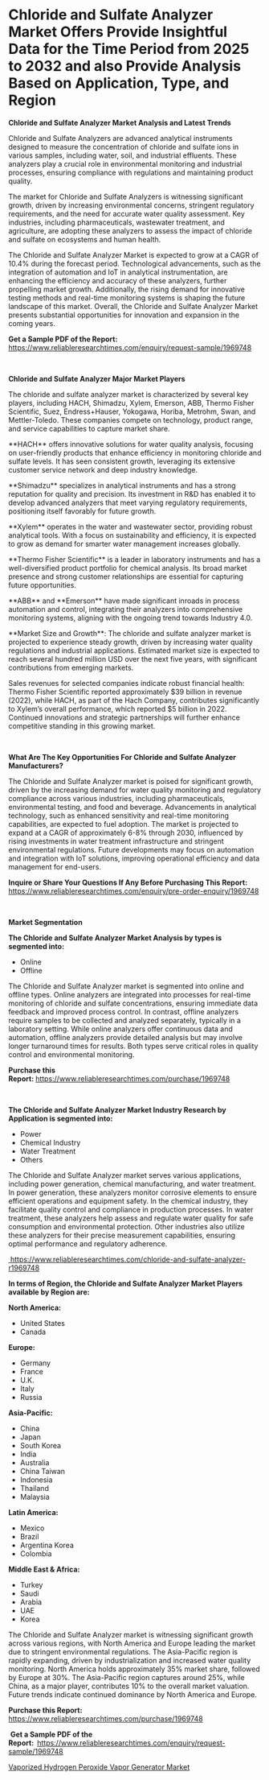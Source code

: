 <p><h1>Chloride and Sulfate Analyzer Market Offers Provide Insightful Data for the Time Period from 2025 to 2032 and also Provide Analysis Based on Application, Type, and Region</h1></p><p><strong>Chloride and Sulfate Analyzer Market Analysis and Latest Trends</strong></p>
<p><p>Chloride and Sulfate Analyzers are advanced analytical instruments designed to measure the concentration of chloride and sulfate ions in various samples, including water, soil, and industrial effluents. These analyzers play a crucial role in environmental monitoring and industrial processes, ensuring compliance with regulations and maintaining product quality. </p><p>The market for Chloride and Sulfate Analyzers is witnessing significant growth, driven by increasing environmental concerns, stringent regulatory requirements, and the need for accurate water quality assessment. Key industries, including pharmaceuticals, wastewater treatment, and agriculture, are adopting these analyzers to assess the impact of chloride and sulfate on ecosystems and human health.</p><p>The Chloride and Sulfate Analyzer Market is expected to grow at a CAGR of 10.4% during the forecast period. Technological advancements, such as the integration of automation and IoT in analytical instrumentation, are enhancing the efficiency and accuracy of these analyzers, further propelling market growth. Additionally, the rising demand for innovative testing methods and real-time monitoring systems is shaping the future landscape of this market. Overall, the Chloride and Sulfate Analyzer Market presents substantial opportunities for innovation and expansion in the coming years.</p></p>
<p><strong>Get a Sample PDF of the Report:&nbsp;</strong> <a href="https://www.reliableresearchtimes.com/enquiry/request-sample/1969748?utm_campaign=2263&utm_medium=2&utm_source=Github&utm_content=ia&utm_term=02032025&utm_id=chloride-and-sulfate-analyzer">https://www.reliableresearchtimes.com/enquiry/request-sample/1969748</a></p>
<p>&nbsp;</p>
<p><strong>Chloride and Sulfate Analyzer Major Market Players</strong></p>
<p><p>The chloride and sulfate analyzer market is characterized by several key players, including HACH, Shimadzu, Xylem, Emerson, ABB, Thermo Fisher Scientific, Suez, Endress+Hauser, Yokogawa, Horiba, Metrohm, Swan, and Mettler-Toledo. These companies compete on technology, product range, and service capabilities to capture market share.</p><p>**HACH** offers innovative solutions for water quality analysis, focusing on user-friendly products that enhance efficiency in monitoring chloride and sulfate levels. It has seen consistent growth, leveraging its extensive customer service network and deep industry knowledge.</p><p>**Shimadzu** specializes in analytical instruments and has a strong reputation for quality and precision. Its investment in R&D has enabled it to develop advanced analyzers that meet varying regulatory requirements, positioning itself favorably for future growth.</p><p>**Xylem** operates in the water and wastewater sector, providing robust analytical tools. With a focus on sustainability and efficiency, it is expected to grow as demand for smarter water management increases globally.</p><p>**Thermo Fisher Scientific** is a leader in laboratory instruments and has a well-diversified product portfolio for chemical analysis. Its broad market presence and strong customer relationships are essential for capturing future opportunities.</p><p>**ABB** and **Emerson** have made significant inroads in process automation and control, integrating their analyzers into comprehensive monitoring systems, aligning with the ongoing trend towards Industry 4.0.</p><p>**Market Size and Growth**: The chloride and sulfate analyzer market is projected to experience steady growth, driven by increasing water quality regulations and industrial applications. Estimated market size is expected to reach several hundred million USD over the next five years, with significant contributions from emerging markets.</p><p>Sales revenues for selected companies indicate robust financial health: Thermo Fisher Scientific reported approximately $39 billion in revenue (2022), while HACH, as part of the Hach Company, contributes significantly to Xylem’s overall performance, which reported $5 billion in 2022. Continued innovations and strategic partnerships will further enhance competitive standing in this growing market.</p></p>
<p>&nbsp;</p>
<p><strong>What Are The Key Opportunities For Chloride and Sulfate Analyzer Manufacturers?</strong></p>
<p><p>The Chloride and Sulfate Analyzer market is poised for significant growth, driven by the increasing demand for water quality monitoring and regulatory compliance across various industries, including pharmaceuticals, environmental testing, and food and beverage. Advancements in analytical technology, such as enhanced sensitivity and real-time monitoring capabilities, are expected to fuel adoption. The market is projected to expand at a CAGR of approximately 6-8% through 2030, influenced by rising investments in water treatment infrastructure and stringent environmental regulations. Future developments may focus on automation and integration with IoT solutions, improving operational efficiency and data management for end-users.</p></p>
<p><strong>Inquire or Share Your Questions If Any Before Purchasing This Report:</strong> <a href="https://www.reliableresearchtimes.com/enquiry/pre-order-enquiry/1969748?utm_campaign=2263&utm_medium=2&utm_source=Github&utm_content=ia&utm_term=02032025&utm_id=chloride-and-sulfate-analyzer">https://www.reliableresearchtimes.com/enquiry/pre-order-enquiry/1969748</a></p>
<p>&nbsp;</p>
<p><strong>Market Segmentation</strong></p>
<p><strong>The Chloride and Sulfate Analyzer Market Analysis by types is segmented into:</strong></p>
<p><ul><li>Online</li><li>Offline</li></ul></p>
<p><p>The Chloride and Sulfate Analyzer market is segmented into online and offline types. Online analyzers are integrated into processes for real-time monitoring of chloride and sulfate concentrations, ensuring immediate data feedback and improved process control. In contrast, offline analyzers require samples to be collected and analyzed separately, typically in a laboratory setting. While online analyzers offer continuous data and automation, offline analyzers provide detailed analysis but may involve longer turnaround times for results. Both types serve critical roles in quality control and environmental monitoring.</p></p>
<p><strong>Purchase this Report:&nbsp;</strong><a href="https://www.reliableresearchtimes.com/purchase/1969748?utm_campaign=2263&utm_medium=2&utm_source=Github&utm_content=ia&utm_term=02032025&utm_id=chloride-and-sulfate-analyzer">https://www.reliableresearchtimes.com/purchase/1969748</a></p>
<p>&nbsp;</p>
<p><strong>The Chloride and Sulfate Analyzer Market Industry Research by Application is segmented into:</strong></p>
<p><ul><li>Power</li><li>Chemical Industry</li><li>Water Treatment</li><li>Others</li></ul></p>
<p><p>The Chloride and Sulfate Analyzer market serves various applications, including power generation, chemical manufacturing, and water treatment. In power generation, these analyzers monitor corrosive elements to ensure efficient operations and equipment safety. In the chemical industry, they facilitate quality control and compliance in production processes. In water treatment, these analyzers help assess and regulate water quality for safe consumption and environmental protection. Other industries also utilize these analyzers for their precise measurement capabilities, ensuring optimal performance and regulatory adherence.</p></p>
<p><a href="https://www.reliableresearchtimes.com/chloride-and-sulfate-analyzer-r1969748?utm_campaign=2263&utm_medium=2&utm_source=Github&utm_content=ia&utm_term=02032025&utm_id=chloride-and-sulfate-analyzer">&nbsp;https://www.reliableresearchtimes.com/chloride-and-sulfate-analyzer-r1969748</a></p>
<p><strong>In terms of Region, the Chloride and Sulfate Analyzer Market Players available by Region are:</strong></p>
<p>
    <p> <strong> North America: </strong>
        <ul>
            <li>United States</li>
            <li>Canada</li>
        </ul>
        </p> 
    <p> <strong> Europe: </strong>
        <ul>
            <li>Germany</li>
            <li>France</li>
            <li>U.K.</li>
            <li>Italy</li>
            <li>Russia</li>
        </ul>
        </p> 
    <p> <strong> Asia-Pacific: </strong>
        <ul>
            <li>China</li>
            <li>Japan</li>
            <li>South Korea</li>
            <li>India</li>
            <li>Australia</li>
            <li>China Taiwan</li>
            <li>Indonesia</li>
            <li>Thailand</li>
            <li>Malaysia</li>
        </ul>
        </p> 
    <p> <strong> Latin America: </strong>
        <ul>
            <li>Mexico</li>
            <li>Brazil</li>
            <li>Argentina Korea</li>
            <li>Colombia</li>
        </ul>
        </p> 
    <p> <strong> Middle East & Africa: </strong>
        <ul>
            <li>Turkey</li>
            <li>Saudi</li>
            <li>Arabia</li>
            <li>UAE</li>
            <li>Korea</li>
        </ul>
    </p>
    </p>
<p><p>The Chloride and Sulfate Analyzer market is witnessing significant growth across various regions, with North America and Europe leading the market due to stringent environmental regulations. The Asia-Pacific region is rapidly expanding, driven by industrialization and increased water quality monitoring. North America holds approximately 35% market share, followed by Europe at 30%. The Asia-Pacific region captures around 25%, while China, as a major player, contributes 10% to the overall market valuation. Future trends indicate continued dominance by North America and Europe.</p></p>
<p><strong>Purchase this Report: </strong><a href="https://www.reliableresearchtimes.com/purchase/1969748?utm_campaign=2263&utm_medium=2&utm_source=Github&utm_content=ia&utm_term=02032025&utm_id=chloride-and-sulfate-analyzer">https://www.reliableresearchtimes.com/purchase/1969748</a></p>
<p>&nbsp;<strong>Get a Sample PDF of the Report:&nbsp;&nbsp;</strong><a href="https://www.reliableresearchtimes.com/enquiry/request-sample/1969748?utm_campaign=2263&utm_medium=2&utm_source=Github&utm_content=ia&utm_term=02032025&utm_id=chloride-and-sulfate-analyzer">https://www.reliableresearchtimes.com/enquiry/request-sample/1969748</a></p>
<p><strong></strong></p>
<p><p><a href="https://github.com/stillsfloria19981/Market-Research-Report-List-1/blob/main/vaporized-hydrogen-peroxide-vapor-generator-market.md?utm_campaign=2263&utm_medium=2&utm_source=Github&utm_content=ia&utm_term=02032025&utm_id=chloride-and-sulfate-analyzer">Vaporized Hydrogen Peroxide Vapor Generator Market</a></p></p>